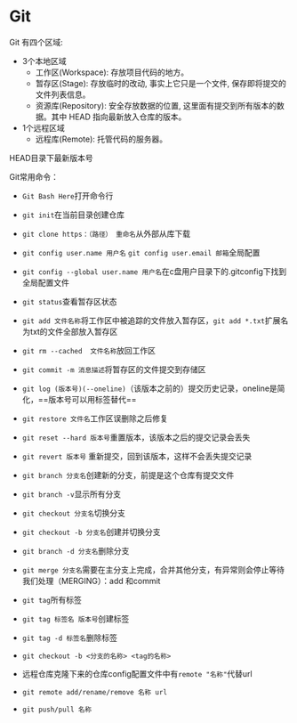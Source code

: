 # Git

Git 有四个区域:

- 3个本地区域
  - 工作区(Workspace): 存放项目代码的地方。
  - 暂存区(Stage): 存放临时的改动, 事实上它只是一个文件, 保存即将提交的文件列表信息。
  - 资源库(Repository): 安全存放数据的位置, 这里面有提交到所有版本的数据。其中 HEAD 指向最新放入仓库的版本。
- 1个远程区域
  - 远程库(Remote): 托管代码的服务器。

HEAD目录下最新版本号

Git常用命令：

- `Git Bash Here`打开命令行
- `git init`在当前目录创建仓库
- `git clone https：（路径） 重命名`从外部从库下载
- `git config user.name 用户名` `git config user.email 邮箱`全局配置
- `git config --global user.name 用户名`在c盘用户目录下的.gitconfig下找到全局配置文件
- `git status`查看暂存区状态
- `git add 文件名称`将工作区中被追踪的文件放入暂存区，`git add *.txt`扩展名为txt的文件全部放入暂存区
- `git rm --cached  文件名称`放回工作区
- `git commit -m 消息描述`将暂存区的文件提交到存储区
- `git log (版本号)(--oneline)`（该版本之前的）提交历史记录，oneline是简化，==版本号可以用标签替代==

- `git restore 文件名`工作区误删除之后修复
- `git reset --hard 版本号`重置版本，该版本之后的提交记录会丢失
- `git revert 版本号` 重新提交，回到该版本，这样不会丢失提交记录
- `git branch 分支名`创建新的分支，前提是这个仓库有提交文件
- `git branch -v`显示所有分支
- `git checkout 分支名`切换分支
- `git checkout -b 分支名`创建并切换分支
- `git branch -d 分支名`删除分支
- `git merge 分支名`需要在主分支上完成，合并其他分支，有异常则会停止等待我们处理（MERGING）：add 和commit
- `git tag`所有标签
- `git tag 标签名 版本号`创建标签
- `git tag -d 标签名`删除标签

- `git checkout -b <分支的名称> <tag的名称>`
- 远程仓库克隆下来的仓库config配置文件中有`remote "名称"`代替url
- `git remote add/rename/remove 名称 url`
- `git push/pull 名称`

